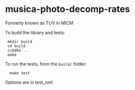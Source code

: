 # musica-photo-decomp-rates
Formerly known as TUV in MICM


To build the library and tests:

```
 mkdir build
 cd build
 ccmake ..
 make
```

To run the tests, from the `build/` folder:

```
  make test
```

Options are in test_nml
